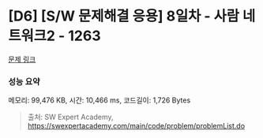 # [D6] [S/W 문제해결 응용] 8일차 - 사람 네트워크2 - 1263 

[문제 링크](https://swexpertacademy.com/main/code/problem/problemDetail.do?contestProbId=AV18P2B6Iu8CFAZN) 

### 성능 요약

메모리: 99,476 KB, 시간: 10,466 ms, 코드길이: 1,726 Bytes



> 출처: SW Expert Academy, https://swexpertacademy.com/main/code/problem/problemList.do